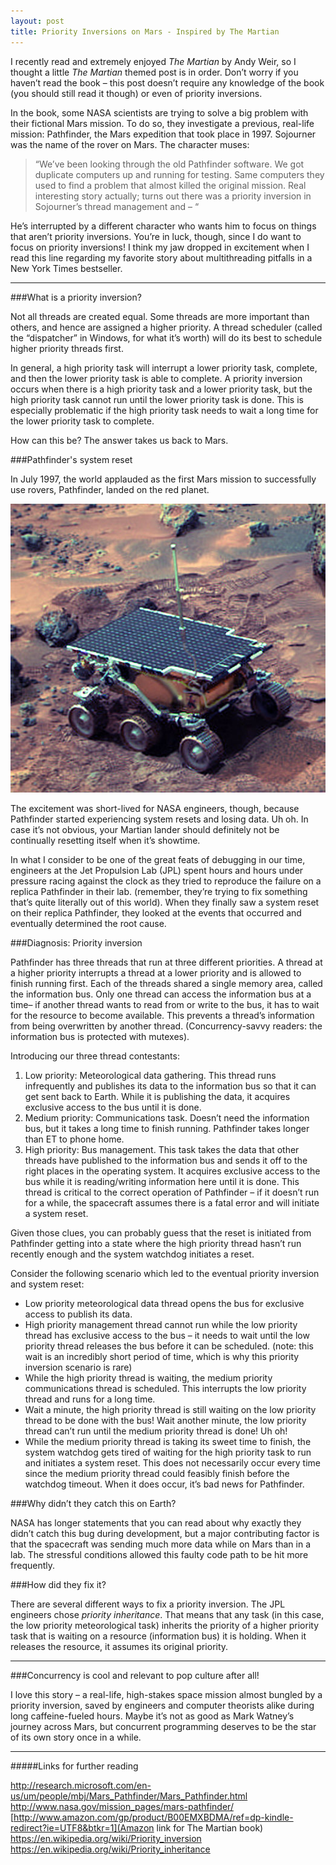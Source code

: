 ```yaml
---
layout: post
title: Priority Inversions on Mars - Inspired by The Martian
---
```


I recently read and extremely enjoyed _The Martian_ by Andy Weir, so I thought a little _The Martian_ themed post is in order. Don’t worry if you haven’t read the book – this post doesn’t require any knowledge of the book (you should still read it though) or even of priority inversions.

In the book, some NASA scientists are trying to solve a big problem with their fictional Mars mission. To do so, they investigate a previous, real-life mission: Pathfinder, the Mars expedition that took place in 1997. Sojourner was the name of the rover on Mars. The character muses:


> “We’ve been looking through the old Pathfinder software. We got duplicate computers up and running for testing. Same computers they used to find a problem that almost killed the original mission. Real interesting story actually; turns out there was a priority inversion in Sojourner’s thread management and – “ 

He’s interrupted by a different character who wants him to focus on things that aren’t priority inversions. You’re in luck, though, since I do want to focus on priority inversions! I think my jaw dropped in excitement when I read this line regarding my favorite story about multithreading pitfalls in a New York Times bestseller. 

---
###What is a priority inversion?

Not all threads are created equal. Some threads are more important than others, and hence are assigned a higher priority. A thread scheduler (called the “dispatcher” in Windows, for what it’s worth) will do its best to schedule higher priority threads first. 

In general, a high priority task will interrupt a lower priority task, complete, and then the lower priority task is able to complete.
A priority inversion occurs when there is a high priority task and a lower priority task, but the high priority task cannot run until the lower priority task is done. This is especially problematic if the high priority task needs to wait a long time for the lower priority task to complete.

How can this be? The answer takes us back to Mars.

###Pathfinder's system reset

In July 1997, the world applauded as the first Mars mission to successfully use rovers, Pathfinder, landed on the red planet.

![alt text](https://github.com/mrb113/mrb113.github.io/blob/master/images/523px-Sojourner_on_Mars_PIA01122.jpg "Sojourner rover")

The excitement was short-lived for NASA engineers, though, because Pathfinder started experiencing system resets and losing data. Uh oh. In case it’s not obvious, your Martian lander should definitely not be continually resetting itself when it’s showtime. 

In what I consider to be one of the great feats of debugging in our time, engineers at the Jet Propulsion Lab (JPL) spent hours and hours under pressure racing against the clock as they tried to reproduce the failure on a replica Pathfinder in their lab. (remember, they’re trying to fix something that’s quite literally out of this world). When they finally saw a system reset on their replica Pathfinder, they looked at the events that occurred and eventually determined the root cause.

###Diagnosis: Priority inversion

Pathfinder has three threads that run at three different priorities. A thread at a higher priority interrupts a thread at a lower priority and is allowed to finish running first. Each of the threads shared a single memory area, called the information bus. Only one thread can access the information bus at a time– if another thread wants to read from or write to the bus, it has to wait for the resource to become available. This prevents a thread’s information from being overwritten by another thread. (Concurrency-savvy readers: the information bus is protected with mutexes). 

Introducing our three thread contestants: 

1.	Low priority: Meteorological data gathering. This thread runs infrequently and publishes its data to the information bus so that it can get sent back to Earth. While it is publishing the data, it acquires exclusive access to the bus until it is done.
2.	Medium priority: Communications task. Doesn’t need the information bus, but it takes a long time to finish running. Pathfinder takes longer than ET to phone home.
3.	High priority: Bus management. This task takes the data that other threads have published to the information bus and sends it off to the right places in the operating system. It acquires exclusive access to the bus while it is reading/writing information here until it is done. This thread is critical to the correct operation of Pathfinder – if it doesn’t run for a while, the spacecraft assumes there is a fatal error and will initiate a system reset. 

Given those clues, you can probably guess that the reset is initiated from Pathfinder getting into a state where the high priority thread hasn’t run recently enough and the system watchdog initiates a reset. 

Consider the following scenario which led to the eventual priority inversion and system reset:

-	Low priority meteorological data thread opens the bus for exclusive access to publish its data.
-	High priority management thread cannot run while the low priority thread has exclusive access to the bus – it needs to wait until the low priority thread releases the bus before it can be scheduled. (note: this wait is an incredibly short period of time, which is why this priority inversion scenario is rare)
-	While the high priority thread is waiting, the medium priority communications thread is scheduled. This interrupts the low priority thread and runs for a long time.
-	Wait a minute, the high priority thread is still waiting on the low priority thread to be done with the bus! Wait another minute, the low priority thread can’t run until the medium priority thread is done! Uh oh!
-	While the medium priority thread is taking its sweet time to finish, the system watchdog gets tired of waiting for the high priority task to run and initiates a system reset. This does not necessarily occur every time since the medium priority thread could feasibly finish before the watchdog timeout. When it does occur, it’s bad news for Pathfinder.

###Why didn’t they catch this on Earth?

NASA has longer statements that you can read about why exactly they didn’t catch this bug during development, but a major contributing factor is that the spacecraft was sending much more data while on Mars than in a lab. The stressful conditions allowed this faulty code path to be hit more frequently. 

###How did they fix it?

There are several different ways to fix a priority inversion. The JPL engineers chose *priority inheritance*. That means that any task (in this case, the low priority meteorological task) inherits the priority of a higher priority task that is waiting on a resource (information bus) it is holding. When it releases the resource, it assumes its original priority.

---
###Concurrency is cool and relevant to pop culture after all!

I love this story – a real-life, high-stakes space mission almost bungled by a priority inversion, saved by engineers and computer theorists alike during long caffeine-fueled hours. Maybe it’s not as good as Mark Watney’s journey across Mars, but concurrent programming deserves to be the star of its own story once in a while.

---
#####Links for further reading

http://research.microsoft.com/en-us/um/people/mbj/Mars_Pathfinder/Mars_Pathfinder.html
http://www.nasa.gov/mission_pages/mars-pathfinder/
[http://www.amazon.com/gp/product/B00EMXBDMA/ref=dp-kindle-redirect?ie=UTF8&btkr=1](Amazon link for The Martian book)
https://en.wikipedia.org/wiki/Priority_inversion
https://en.wikipedia.org/wiki/Priority_inheritance




